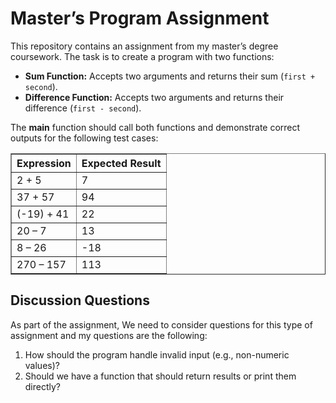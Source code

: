 <h1>Master’s Program Assignment</h1>

<p>
This repository contains an assignment from my master’s degree coursework.  
The task is to create a program with two functions:
</p>

<ul>
  <li>
    <strong>Sum Function:</strong> Accepts two arguments and returns their sum (<code>first + second</code>).
  </li>
  <li>
    <strong>Difference Function:</strong> Accepts two arguments and returns their difference (<code>first - second</code>).
  </li>
</ul>

<p>
The <strong>main</strong> function should call both functions and demonstrate correct outputs for the following test cases:
</p>

<table border="1" cellpadding="6" cellspacing="0">
  <thead>
    <tr>
      <th>Expression</th>
      <th>Expected Result</th>
    </tr>
  </thead>
  <tbody>
    <tr><td>2 + 5</td><td>7</td></tr>
    <tr><td>37 + 57</td><td>94</td></tr>
    <tr><td>(-19) + 41</td><td>22</td></tr>
    <tr><td>20 – 7</td><td>13</td></tr>
    <tr><td>8 – 26</td><td>-18</td></tr>
    <tr><td>270 – 157</td><td>113</td></tr>
  </tbody>
</table>

<h2>Discussion Questions</h2>
<p>
As part of the assignment, We need to consider questions for this type of assignment and my questions are the following:
</p>
<ol>
  <li>How should the program handle invalid input (e.g., non-numeric values)?</li>
  <li>Should we have a function that should return results or print them directly?</li>
</ol>
